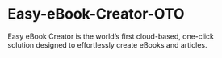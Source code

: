 # Easy-eBook-Creator-OTO
Easy eBook Creator is the world’s first cloud-based, one-click solution designed to effortlessly create eBooks and articles.
